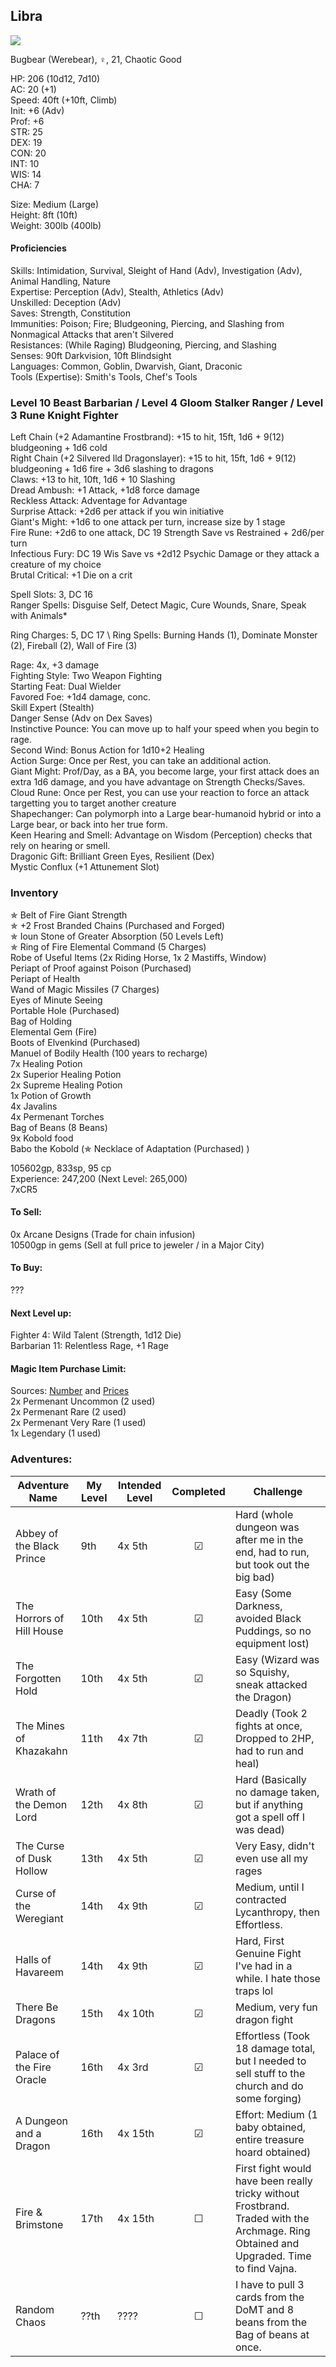 ## Libra
![](https://64.media.tumblr.com/4e4cce80bdc8ba0e10ebd895228fe21f/tumblr_p628a5eK9Z1wanp9fo3_400.png)

Bugbear (Werebear), ♀, 21, Chaotic Good

HP: 206 (10d12, 7d10) \
AC: 20 (+1) \
Speed: 40ft (+10ft, Climb) \
Init: +6 (Adv) \
Prof: +6 \
STR: 25 \
DEX: 19 \
CON: 20 \
INT: 10 \
WIS: 14 \
CHA: 7 

Size: Medium (Large) \
Height: 8ft (10ft) \
Weight: 300lb (400lb)

#### Proficiencies
Skills: Intimidation, Survival, Sleight of Hand (Adv), Investigation (Adv), Animal Handling, Nature \
Expertise: Perception (Adv), Stealth, Athletics (Adv) \
Unskilled: Deception (Adv) \
Saves: Strength, Constitution \
Immunities: Poison; Fire; Bludgeoning, Piercing, and Slashing from Nonmagical Attacks that aren't Silvered \
Resistances: (While Raging) Bludgeoning, Piercing, and Slashing \
Senses: 90ft Darkvision, 10ft Blindsight \
Languages: Common, Goblin, Dwarvish, Giant, Draconic \
Tools (Expertise): Smith's Tools, Chef's Tools

### Level 10 Beast Barbarian / Level 4 Gloom Stalker Ranger / Level 3 Rune Knight Fighter

Left Chain (+2 Adamantine Frostbrand):  +15 to hit, 15ft, 1d6 + 9(12) bludgeoning + 1d6 cold \
Right Chain (+2 Silvered Ild Dragonslayer): +15 to hit, 15ft, 1d6 + 9(12) bludgeoning + 1d6 fire + 3d6 slashing to dragons \
Claws: +13 to hit, 10ft, 1d6 + 10 Slashing \
Dread Ambush: +1 Attack, +1d8 force damage \
Reckless Attack: Adventage for Advantage \
Surprise Attack: +2d6 per attack if you win initiative \
Giant's Might: +1d6 to one attack per turn, increase size by 1 stage \
Fire Rune: +2d6 to one attack, DC 19 Strength Save vs Restrained + 2d6/per turn \
Infectious Fury: DC 19 Wis Save vs +2d12 Psychic Damage or they attack a creature of my choice \
Brutal Critical: +1 Die on a crit

Spell Slots: 3, DC 16 \
Ranger Spells: Disguise Self, Detect Magic, Cure Wounds, Snare, Speak with Animals* 

Ring Charges: 5, DC 17 \ 
Ring Spells: Burning Hands (1), Dominate Monster (2), Fireball (2), Wall of Fire (3)

Rage: 4x, +3 damage \
Fighting Style: Two Weapon Fighting \
Starting Feat: Dual Wielder \
Favored Foe: +1d4 damage, conc. \
Skill Expert (Stealth) \
Danger Sense (Adv on Dex Saves) \
Instinctive Pounce: You can move up to half your speed when you begin to rage. \
Second Wind: Bonus Action for 1d10+2 Healing \
Action Surge: Once per Rest, you can take an additional action. \
Giant Might: Prof/Day, as a BA, you become large, your first attack does an extra 1d6 damage, and you have advantage on Strength Checks/Saves. \
Cloud Rune: Once per Rest, you can use your reaction to force an attack targetting you to target another creature \
Shapechanger: Can polymorph into a Large bear-humanoid hybrid or into a Large bear, or back into her true form. \
Keen Hearing and Smell: Advantage on Wisdom (Perception) checks that rely on hearing or smell. \
Dragonic Gift: Brilliant Green Eyes, Resilient (Dex) \
Mystic Conflux (+1 Attunement Slot)

### Inventory
✯ Belt of Fire Giant Strength \
✯ +2 Frost Branded Chains (Purchased and Forged) \
✯ Ioun Stone of Greater Absorption (50 Levels Left) \
✯ Ring of Fire Elemental Command (5 Charges) \
Robe of Useful Items (2x Riding Horse, 1x 2 Mastiffs, Window) \
Periapt of Proof against Poison (Purchased) \
Periapt of Health \
Wand of Magic Missiles (7 Charges) \
Eyes of Minute Seeing \
Portable Hole (Purchased) \
Bag of Holding \
Elemental Gem (Fire) \
Boots of Elvenkind (Purchased) \
Manuel of Bodily Health (100 years to recharge) \
7x Healing Potion \
2x Superior Healing Potion \
2x Supreme Healing Potion \
1x Potion of Growth \
4x Javalins \
4x Permenant Torches \
Bag of Beans (8 Beans) \
9x Kobold food \
Babo the Kobold (✯ Necklace of Adaptation (Purchased) ) 

105602gp, 833sp, 95 cp \
Experience: 247,200 (Next Level: 265,000) \
7xCR5 

#### To Sell: 
0x Arcane Designs (Trade for chain infusion) \
10500gp in gems (Sell at full price to jeweler / in a Major City) 

#### To Buy:
???

#### Next Level up:
Fighter 4: Wild Talent (Strength, 1d12 Die) \
Barbarian 11: Relentless Rage, +1 Rage

#### Magic Item Purchase Limit: 
Sources: [Number](https://rpg.stackexchange.com/questions/89814/how-rare-are-magic-items-and-how-many-should-i-be-handing-out) and [Prices](https://drive.google.com/file/d/0B8XAiXpOfz9cMWt1RTBicmpmUDg/view?resourcekey=0-ceHUken0_UhQ3Apa6g4SJA) \
2x Permenant Uncommon (2 used) \
2x Permenant Rare (2 used) \
2x Permenant Very Rare (1 used) \
1x Legendary (1 used) 

### Adventures:
| Adventure Name          | My Level | Intended Level | Completed | Challenge |
| ------------------------- | ------ | -------------- |:---:|-----|
| Abbey of the Black Prince |  9th   | 4x 5th         | ☑ | Hard (whole dungeon was after me in the end, had to run, but took out the big bad) |
| The Horrors of Hill House | 10th   | 4x 5th         | ☑ | Easy (Some Darkness, avoided Black Puddings, so no equipment lost) |
| The Forgotten Hold        | 10th   | 4x 5th         | ☑ | Easy (Wizard was so Squishy, sneak attacked the Dragon) |
| The Mines of Khazakahn    | 11th   | 4x 7th         | ☑ | Deadly (Took 2 fights at once, Dropped to 2HP, had to run and heal) |
| Wrath of the Demon Lord   | 12th   | 4x 8th         | ☑ | Hard (Basically no damage taken, but if anything got a spell off I was dead) |
| The Curse of Dusk Hollow  | 13th   | 4x 5th         | ☑ | Very Easy, didn't even use all my rages |
| Curse of the Weregiant    | 14th   | 4x 9th         | ☑ | Medium, until I contracted Lycanthropy, then Effortless. |
| Halls of Havareem         | 14th   | 4x 9th         | ☑ | Hard, First Genuine Fight I've had in a while. I hate those traps lol |
| There Be Dragons          | 15th   | 4x 10th        | ☑ | Medium, very fun dragon fight |
| Palace of the Fire Oracle | 16th   | 4x 3rd         | ☑ | Effortless (Took 18 damage total, but I needed to sell stuff to the church and do some forging) |
| A Dungeon and a Dragon    | 16th   | 4x 15th        | ☑ | Effort: Medium (1 baby obtained, entire treasure hoard obtained) |
| Fire & Brimstone          | 17th   | 4x 15th        | ☐ | First fight would have been really tricky without Frostbrand. Traded with the Archmage. Ring Obtained and Upgraded. Time to find Vajna. |
| Random Chaos            | ??th   | ????           | ☐ | I have to pull 3 cards from the DoMT and 8 beans from the Bag of beans at once. |

